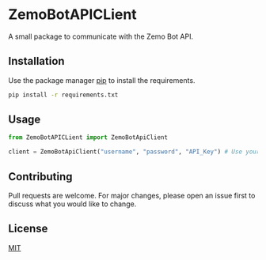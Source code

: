 # ZemoBotAPICLient

A small package to communicate with the Zemo Bot API.

## Installation

Use the package manager [pip](https://pip.pypa.io/en/stable/) to install the requirements.

```bash
pip install -r requirements.txt
```

## Usage

```python
from ZemoBotAPICLient import ZemoBotApiClient

client = ZemoBotApiClient("username", "password", "API_Key") # Use your credentials or you API Key
```

## Contributing
Pull requests are welcome. For major changes, please open an issue first to discuss what you would like to change.

## License
[MIT](https://choosealicense.com/licenses/mit/)
